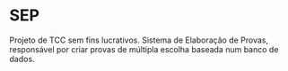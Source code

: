 # SEP
Projeto de TCC sem fins lucrativos. Sistema de Elaboração de Provas, responsável por criar provas de múltipla escolha baseada num banco de dados.
